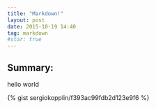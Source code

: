 ```yaml
---
title: "Markdown!"
layout: post
date: 2015-10-19 14:40
tag: markdown
#star: true
---
```


## Summary:

hello world


{% gist sergiokopplin/f393ac99fdb2d123e9f6 %}

[1]: http://daringfireball.net/projects/markdown/
[2]: http://www.fileformat.info/info/unicode/char/2163/index.htm
[3]: http://www.markitdown.net/
[4]: http://daringfireball.net/projects/markdown/basics
[5]: http://daringfireball.net/projects/markdown/syntax
[6]: http://kune.fr/wp-content/uploads/2013/10/ghost-blog.jpg
